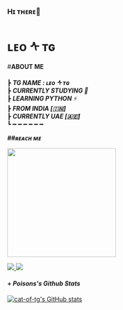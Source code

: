 ### Hɪ ᴛʜᴇʀᴇ👋

#  ʟᴇᴏ ᠰ ᴛɢ
#<b>**ABOUT ME** </b>

                                                                                       
┣  ***TG NAME : ʟᴇᴏ ᠰ ᴛɢ***                                                             
┣  ***CURRENTLY STUDYING  🍫***                               
┣  ***LEARNING PYTHON*** ⚡️                            
┣ ***FROM INDIA [🇮🇳]***    
┣ ***CURRENTLY UAE [🇦🇪]***          
┗ ━ ━ ━ ━ ━ ━ 


<b><i>##ʀᴇᴀᴄʜ ᴍᴇ</i></b>




 <p align="left"><a href="https://t.me/cat_of_tg"><img src="https://graph.org/file/d24459bb2db7d99ccdf72.jpg" width="250"></a> </p> 

<p align="left">  
  <a href="https://t.me/GTHERO">
    <img src="https://img.shields.io/badge/%20%F0%9F%92%99-Telegram-blue?style=for-the-badge"/>
  </a>
  <a href="https://instagram.com/_alwin.biju">
    <img src="https://img.shields.io/badge/instagram-%23E4405F.svg?&style=for-the-badge&logo=instagram&logoColor=white"/>
  </a>  
</p>

 
#### + _Poisons's Github Stats_
 
[![cat-of-tg's GitHub stats](https://github-readme-stats.vercel.app/api?username=Cat-of-tg&theme=dracula&show_icons=true&hide_border=true&include_all_commits=true&hide_rank=false&line_height=25&hide_title=true)](https://github.com/cat-of-tg/github-readme-stats)
